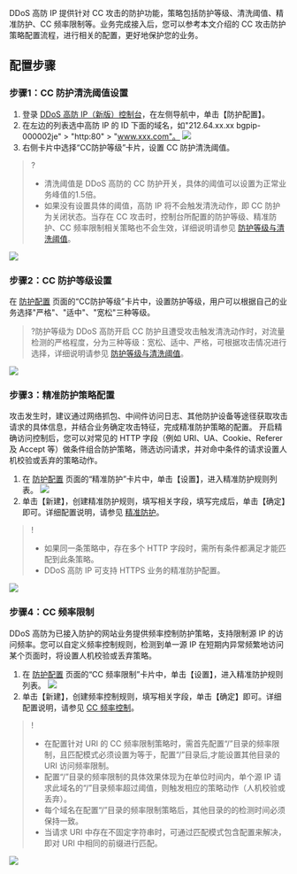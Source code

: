 DDoS 高防 IP 提供针对 CC 攻击的防护功能，策略包括防护等级、清洗阈值、精准防护、CC 频率限制等。业务完成接入后，您可以参考本文介绍的 CC 攻击防护策略配置流程，进行相关的配置，更好地保护您的业务。
## 配置步骤
### 步骤1：CC 防护清洗阈值设置

1. 登录 [DDoS 高防 IP（新版）控制台](https://console.cloud.tencent.com/ddos/antiddos-advanced/config/port)，在左侧导航中，单击【防护配置】。
2. 在左边的列表选中高防 IP 的 ID 下面的域名，如"212.64.xx.xx bgpip-000002je" > "http:80" > "www.xxx.com"。
![](https://main.qcloudimg.com/raw/9bb178a604dd74230ec2575e3ae4ccb6.png)
3. 右侧卡片中选择“CC防护等级”卡片，设置 CC 防护清洗阈值。
>?
>- 清洗阈值是 DDoS 高防的 CC 防护开关，具体的阈值可以设置为正常业务峰值的1.5倍。
>- 如果没有设置具体的阈值，高防 IP 将不会触发清洗动作，即 CC 防护为关闭状态。当存在 CC 攻击时，控制台所配置的防护等级、精准防护、CC 频率限制相关策略也不会生效，详细说明请参见 [防护等级与清洗阈值](https://cloud.tencent.com/document/product/1014/44101)。
>
![](https://main.qcloudimg.com/raw/7c63a0aacf7dc3e80a4a9654466577eb.png)

### 步骤2：CC 防护等级设置
在 [防护配置](https://console.cloud.tencent.com/ddos/antiddos-advanced/config/port) 页面的“CC防护等级”卡片中，设置防护等级，用户可以根据自己的业务选择"严格"、"适中"、"宽松"三种等级。
>?防护等级为 DDoS 高防开启 CC 防护且遭受攻击触发清洗动作时，对流量检测的严格程度，分为三种等级：宽松、适中、严格，可根据攻击情况进行选择，详细说明请参见 [防护等级与清洗阈值](https://cloud.tencent.com/document/product/1014/44101)。
>
![](https://main.qcloudimg.com/raw/538cd0f4bede4ce9f80ed1dba84313d6.png)

### 步骤3：精准防护策略配置
攻击发生时，建议通过网络抓包、中间件访问日志、其他防护设备等途径获取攻击请求的具体信息，并结合业务确定攻击特征，完成精准防护策略的配置。
开启精确访问控制后，您可以对常见的 HTTP 字段（例如 URI、UA、Cookie、Referer 及 Accept 等）做条件组合防护策略，筛选访问请求，并对命中条件的请求设置人机校验或丢弃的策略动作。
1. 在 [防护配置](https://console.cloud.tencent.com/ddos/antiddos-advanced/config/port) 页面的“精准防护”卡片中，单击【设置】，进入精准防护规则列表。
![](https://main.qcloudimg.com/raw/bbae63161780d3079dc0d6a1f15e265b.png)
3. 单击【新建】，创建精准防护规则，填写相关字段，填写完成后，单击【确定】即可。详细配置说明，请参见 [精准防护](https://cloud.tencent.com/document/product/1014/44102)。
>!
>- 如果同一条策略中，存在多个 HTTP 字段时，需所有条件都满足才能匹配到此条策略。
>- DDoS 高防 IP 可支持 HTTPS 业务的精准防护配置。
>
![](https://main.qcloudimg.com/raw/88e316ee60a6aa9e0f1676400051d8cf.png)

### 步骤4：CC 频率限制
DDoS 高防为已接入防护的网站业务提供频率控制防护策略，支持限制源 IP 的访问频率。您可以自定义频率控制规则，检测到单一源 IP 在短期内异常频繁地访问某个页面时，将设置人机校验或丢弃策略。
1. 在 [防护配置](https://console.cloud.tencent.com/ddos/antiddos-advanced/config/port) 页面的“CC 频率限制”卡片中，单击【设置】，进入精准防护规则列表。
![](https://main.qcloudimg.com/raw/1ae4f56838d8ce867044355096d6037f.png)
2. 单击【新建】，创建频率控制规则，填写相关字段，单击【确定】即可。详细配置说明，请参见 [CC 频率控制](https://cloud.tencent.com/document/product/1014/44103)。
>!
>- 在配置针对 URI 的 CC 频率限制策略时，需首先配置“/”目录的频率限制，且匹配模式必须设置为等于，配置“/”目录后,才能设置其他目录的 URI 访问频率限制。
>- 配置“/”目录的频率限制的具体效果体现为在单位时间内，单个源 IP 请求此域名的“/”目录频率超过阈值，则触发相应的策略动作（人机校验或丢弃）。
>- 每个域名在配置“/”目录的频率限制策略后，其他目录的的检测时间必须保持一致。
>- 当请求 URI 中存在不固定字符串时，可通过匹配模式包含配置来解决，即对 URI 中相同的前缀进行匹配。
 >
![](https://main.qcloudimg.com/raw/cb2c4c7e24a573e94adc842a2111400b.png)
